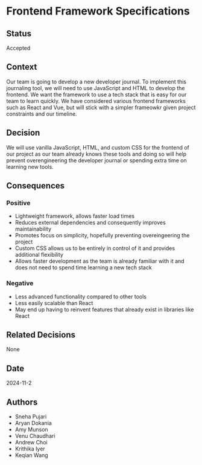 # Frontend Framework Specifications

## Status
Accepted

## Context
Our team is going to develop a new developer journal. To implement this journaling tool, we will need to use JavaScript and HTML to develop the frontend. We want the framework to use a tech stack that is easy for our team to learn quickly. We have considered various frontend frameworks such as React and Vue, but will stick with a simpler frameowkr given project constraints and our timeline. 

## Decision
We will use vanilla JavaScript, HTML, and custom CSS for the frontend of our project as our team already knows these tools and doing so will help prevent overengineering the developer journal or spending extra time on learning new tools.

## Consequences
### Positive
- Lightweight framework, allows faster load times
- Reduces external dependencies and consequently improves maintainability
- Promotes focus on simplicity, hopefully preventing overeingeering the project
- Custom CSS allows us to be entirely in control of it and provides additional flexibility
- Allows faster development as the team is already familiar with it and does not need to spend time learning a new tech stack

### Negative
- Less advanced functionality compared to other tools
- Less easily scalable than React
- May end up having to reinvent features that already exist in libraries like React

## Related Decisions
None

## Date
2024-11-2

## Authors
- Sneha Pujari
- Aryan Dokania
- Amy Munson
- Venu Chaudhari
- Andrew Choi
- Krithika Iyer
- Keqian Wang

